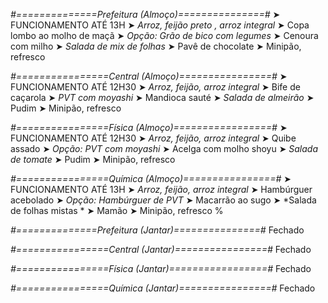 
*#==============Prefeitura (Almoço)===============#*
➤ FUNCIONAMENTO ATÉ 13H
➤ *Arroz, feijão preto , arroz integral*
➤ Copa lombo ao molho de maçã
➤ *Opção: Grão de bico com legumes*
➤ Cenoura com milho
➤ *Salada de mix de folhas*
➤ Pavê de chocolate
➤ Minipão, refresco

*#================Central (Almoço)================#*
➤ FUNCIONAMENTO ATÉ 12H30
➤ *Arroz, feijão, arroz integral*
➤ Bife de caçarola
➤ *PVT com moyashi*
➤ Mandioca sauté
➤ *Salada de almeirão*
➤ Pudim
➤ Minipão, refresco

*#================Física (Almoço)=================#*
➤ FUNCIONAMENTO ATÉ 12H30
➤ *Arroz, feijão, arroz integral*
➤ Quibe assado
➤ *Opção: PVT com moyashi*
➤ Acelga com molho shoyu
➤ *Salada de tomate*
➤ Pudim
➤ Minipão, refresco

*#================Química (Almoço)================#*
➤ FUNCIONAMENTO ATÉ 13H
➤ *Arroz, feijão, arroz integral*
➤ Hambúrguer acebolado 
➤ *Opção: Hambúrguer de PVT*
➤ Macarrão ao sugo 
➤ *Salada de folhas mistas  *
➤ Mamão 
➤ Minipão, refresco
%

*#==============Prefeitura (Jantar)===============#*
Fechado

*#================Central (Jantar)================#*
Fechado

*#================Física (Jantar)=================#*
Fechado

*#================Química (Jantar)================#*
Fechado

